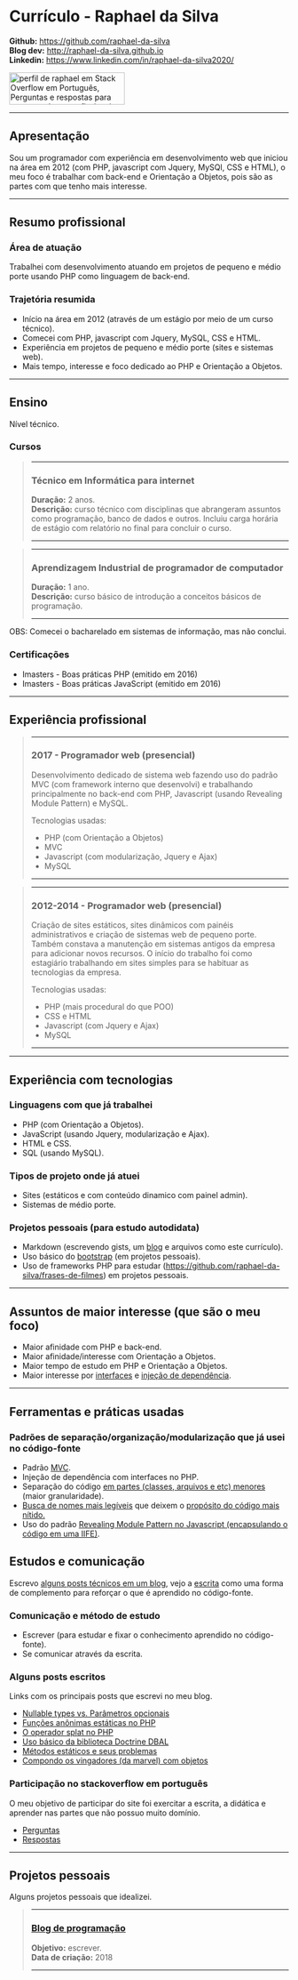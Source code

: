 # Currículo - Raphael da Silva

**Github:** https://github.com/raphael-da-silva \
**Blog dev:** http://raphael-da-silva.github.io \
**Linkedin:** https://www.linkedin.com/in/raphael-da-silva2020/

<a href="https://pt.stackoverflow.com/users/108790/raphael"><img src="https://pt.stackoverflow.com/users/flair/108790.png?theme=dark" width="208" height="58" alt="perfil de raphael em Stack Overflow em Portugu&#234;s, Perguntas e respostas para programadores profissionais e entusiastas" title="perfil de raphael em Stack Overflow em Portugu&#234;s, Perguntas e respostas para programadores profissionais e entusiastas"></a>

***

## Apresentação

Sou um programador com experiência em desenvolvimento web que iniciou na área em 2012 (com PHP, javascript com Jquery, MySQl, CSS e HTML), o meu foco é trabalhar com back-end e Orientação a Objetos, pois são as partes com que tenho mais interesse. 

***

## Resumo profissional

### Área de atuação

Trabalhei com desenvolvimento atuando em projetos de pequeno e médio porte usando PHP como linguagem de back-end.

### Trajetória resumida

* Início na área em 2012 (através de um estágio por meio de um curso técnico).
* Comecei com PHP, javascript com Jquery, MySQL, CSS e HTML.
* Experiência em projetos de pequeno e médio porte (sites e sistemas web).
* Mais tempo, interesse e foco dedicado ao PHP e Orientação a Objetos.

***

## Ensino

Nível técnico.

### Cursos

> ***
> ### Técnico em Informática para internet 
> 
> **Duração:** 2 anos. \
> **Descrição:** curso técnico com disciplinas que abrangeram assuntos como programação, banco de dados e outros. Incluiu carga horária de estágio com relatório no final para concluir o curso.
> ***

> ***
> ### Aprendizagem Industrial de programador de computador 
> 
> **Duração:** 1 ano. \
> **Descrição:** curso básico de introdução a conceitos básicos de programação.
> ****

OBS: Comecei o bacharelado em sistemas de informação, mas não conclui.

### Certificações

* Imasters - Boas práticas PHP (emitido em 2016)
* Imasters - Boas práticas JavaScript (emitido em 2016)

***

## Experiência profissional

> ***
> ### 2017 - Programador web (presencial)
> 
> Desenvolvimento dedicado de sistema web fazendo uso do padrão MVC (com framework interno que desenvolvi) e trabalhando principalmente no back-end com PHP, Javascript (usando Revealing Module Pattern) e MySQL.
>
> Tecnologias usadas:
> - PHP (com Orientação a Objetos)
> - MVC
> - Javascript (com modularização, Jquery e Ajax)
> - MySQL
> ***

> ***
> ### 2012-2014 - Programador web (presencial)
> 
> Criação de sites estáticos, sites dinâmicos com painéis administrativos e criação de sistemas web de pequeno porte. Também constava a manutenção em sistemas antigos da empresa para adicionar novos recursos. O início do trabalho foi como estagiário trabalhando em sites simples para se habituar as tecnologias da empresa.
> 
> Tecnologias usadas:
> - PHP (mais procedural do que POO)
> - CSS e HTML
> - Javascript (com Jquery e Ajax)
> - MySQL
> ***

***

## Experiência com tecnologias

### Linguagens com que já trabalhei
* PHP (com Orientação a Objetos).
* JavaScript (usando Jquery, modularização e Ajax).
* HTML e CSS.
* SQL (usando MySQL).

### Tipos de projeto onde já atuei

* Sites (estáticos e com conteúdo dinamico com painel admin).
* Sistemas de médio porte.

### Projetos pessoais (para estudo autodidata)

* Markdown (escrevendo gists, um [blog](http://raphael-da-silva.github.io/) e arquivos como este currículo).
* Uso básico do [bootstrap](https://github.com/raphael-da-silva/frases-de-filmes/blob/master/templates/layout.phtml) (em projetos pessoais).
* Uso de frameworks PHP para estudar (https://github.com/raphael-da-silva/frases-de-filmes) em projetos pessoais.

***

## Assuntos de maior interesse (que são o meu foco)

* Maior afinidade com PHP e back-end.
* Maior afinidade/interesse com Orientação a Objetos.
* Maior tempo de estudo em PHP e Orientação a Objetos.
* Maior interesse por [interfaces](https://github.com/raphael-da-silva/frases-de-filmes/blob/master/src/MoviesQuotes/QuoteProvider.php) e [injeção de dependência](https://github.com/raphael-da-silva/frases-de-filmes/blob/master/src/MoviesQuotes/HomeAction.php).

***

## Ferramentas e práticas usadas

### Padrões de separação/organização/modularização que já usei no código-fonte
* Padrão [MVC](https://raphael-da-silva.github.io/resumo-mvc/).
* Injeção de dependência com interfaces no PHP.
* Separação do código [em partes (classes, arquivos e etc) menores](https://github.com/raphael-da-silva/frases-de-filmes/tree/master/src) (maior granularidade).
* [Busca de nomes mais legíveis](https://github.com/raphael-da-silva/frases-de-filmes/commit/1c61581b41056b99c70adb67204a11118e987588) que deixem o [propósito do código mais nítido.](https://pt.stackoverflow.com/questions/399158/por-que-n%c3%a3o-comentar-o-c%c3%b3digo/399484#399484)
* Uso do padrão [Revealing Module Pattern no Javascript (encapsulando o código em uma IIFE)](https://github.com/raphael-da-silva/frases-de-filmes/blob/master/public/assets/js/app.js).

## Estudos e comunicação 

 Escrevo [alguns posts técnicos em um blog](http://raphael-da-silva.github.io/), vejo a [escrita](https://raphael-da-silva.github.io/escrita-io/) como uma forma de complemento para reforçar o que é aprendido no código-fonte.

### Comunicação e método de estudo

* Escrever (para estudar e fixar o conhecimento aprendido no código-fonte).
* Se comunicar através da escrita.

### Alguns posts escritos

Links com os principais posts que escrevi no meu blog.

* [Nullable types vs. Parâmetros opcionais](https://raphael-da-silva.github.io/nullable-types-vs-parametros-opcionais/)
* [Funções anônimas estáticas no PHP](https://raphael-da-silva.github.io/static-functions/)
* [O operador splat no PHP](https://raphael-da-silva.github.io/operador-splat/)
* [Uso básico da biblioteca Doctrine DBAL](https://raphael-da-silva.github.io/uso-basico-doctrine-dbal/)
* [Métodos estáticos e seus problemas](https://raphael-da-silva.github.io/metodos-estaticos/)
* [Compondo os vingadores (da marvel) com objetos](https://raphael-da-silva.github.io/composite-vingadores/)

### Participação no stackoverflow em português

O meu objetivo de participar do site foi exercitar a escrita, a didática e aprender nas partes que não possuo muito domínio.

* [Perguntas](https://pt.stackoverflow.com/users/108790/raphael?tab=questions)
* [Respostas](https://pt.stackoverflow.com/users/108790/raphael?tab=answers)

***

## Projetos pessoais

Alguns projetos pessoais que idealizei.

> ***
> ### [Blog de programação](http://raphael-da-silva.github.io)
> 
> **Objetivo:** escrever. \
> **Data de criação:** 2018
> ***
